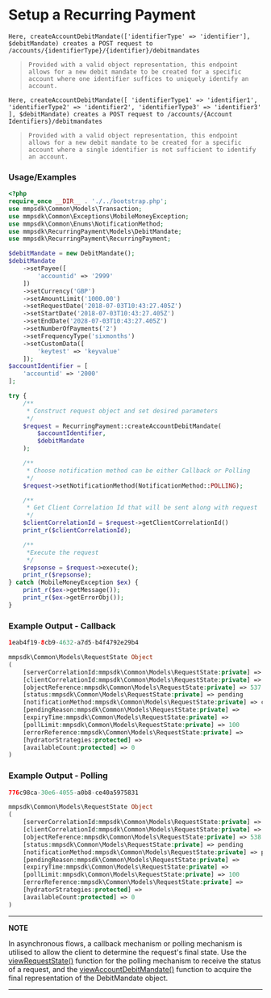 # Setup a Recurring Payment

`Here, createAccountDebitMandate(['identifierType' => 'identifier'], $debitMandate) creates a POST request to /accounts/{identifierType}/{identifier}/debitmandates`

> `Provided with a valid object representation, this endpoint allows for a new debit mandate to be created for a specific account where one identifier suffices to uniquely identify an account.`

`Here, createAccountDebitMandate([ 'identifierType1' => 'identifier1', 'identifierType2' => 'identifier2', 'identifierType3' => 'identifier3' ], $debitMandate) creates a POST request to /accounts/{Account Identifiers}/debitmandates`

> `Provided with a valid object representation, this endpoint allows for a new debit mandate to be created for a specific account where a single identifier is not sufficient to identify an account.`

### Usage/Examples

```php
<?php
require_once __DIR__ . './../bootstrap.php';
use mmpsdk\Common\Models\Transaction;
use mmpsdk\Common\Exceptions\MobileMoneyException;
use mmpsdk\Common\Enums\NotificationMethod;
use mmpsdk\RecurringPayment\Models\DebitMandate;
use mmpsdk\RecurringPayment\RecurringPayment;

$debitMandate = new DebitMandate();
$debitMandate
    ->setPayee([
        'accountid' => '2999'
    ])
    ->setCurrency('GBP')
    ->setAmountLimit('1000.00')
    ->setRequestDate('2018-07-03T10:43:27.405Z')
    ->setStartDate('2018-07-03T10:43:27.405Z')
    ->setEndDate('2028-07-03T10:43:27.405Z')
    ->setNumberOfPayments('2')
    ->setFrequencyType('sixmonths')
    ->setCustomData([
        'keytest' => 'keyvalue'
    ]);
$accountIdentifier = [
    'accountid' => '2000'
];

try {
    /**
     * Construct request object and set desired parameters
     */
    $request = RecurringPayment::createAccountDebitMandate(
        $accountIdentifier,
        $debitMandate
    );

    /**
     * Choose notification method can be either Callback or Polling
     */
    $request->setNotificationMethod(NotificationMethod::POLLING);

    /**
     * Get Client Correlation Id that will be sent along with request
     */
    $clientCorrelationId = $request->getClientCorrelationId()
    print_r($clientCorrelationId);

    /**
     *Execute the request
     */
    $repsonse = $request->execute();
    print_r($repsonse);
} catch (MobileMoneyException $ex) {
    print_r($ex->getMessage());
    print_r($ex->getErrorObj());
}

```

### Example Output - Callback

```php
1eab4f19-8cb9-4632-a7d5-b4f4792e29b4

mmpsdk\Common\Models\RequestState Object
(
    [serverCorrelationId:mmpsdk\Common\Models\RequestState:private] => 5d585d98-3636-404f-82b8-97dc758efefa
    [clientCorrelationId:mmpsdk\Common\Models\RequestState:private] => 1eab4f19-8cb9-4632-a7d5-b4f4792e29b4
    [objectReference:mmpsdk\Common\Models\RequestState:private] => 537
    [status:mmpsdk\Common\Models\RequestState:private] => pending
    [notificationMethod:mmpsdk\Common\Models\RequestState:private] => callback
    [pendingReason:mmpsdk\Common\Models\RequestState:private] =>
    [expiryTime:mmpsdk\Common\Models\RequestState:private] =>
    [pollLimit:mmpsdk\Common\Models\RequestState:private] => 100
    [errorReference:mmpsdk\Common\Models\RequestState:private] =>
    [hydratorStrategies:protected] =>
    [availableCount:protected] => 0
)
```

### Example Output - Polling

```php
776c98ca-30e6-4055-a0b8-ce40a5975831

mmpsdk\Common\Models\RequestState Object
(
    [serverCorrelationId:mmpsdk\Common\Models\RequestState:private] => fa435c8d-c9d2-44c4-b35b-b5a977179aea
    [clientCorrelationId:mmpsdk\Common\Models\RequestState:private] => 776c98ca-30e6-4055-a0b8-ce40a5975831
    [objectReference:mmpsdk\Common\Models\RequestState:private] => 538
    [status:mmpsdk\Common\Models\RequestState:private] => pending
    [notificationMethod:mmpsdk\Common\Models\RequestState:private] => polling
    [pendingReason:mmpsdk\Common\Models\RequestState:private] =>
    [expiryTime:mmpsdk\Common\Models\RequestState:private] =>
    [pollLimit:mmpsdk\Common\Models\RequestState:private] => 100
    [errorReference:mmpsdk\Common\Models\RequestState:private] =>
    [hydratorStrategies:protected] =>
    [availableCount:protected] => 0
)
```

---

**NOTE**

In asynchronous flows, a callback mechanism or polling mechanism is utilised to allow the client to determine the request's final state. Use the [viewRequestState()](viewRequestState.Readme.md) function for the polling mechanism to receive the status of a request, and the [viewAccountDebitMandate()](viewAccountDebitMandate.Readme.md) function to acquire the final representation of the DebitMandate object.

---
